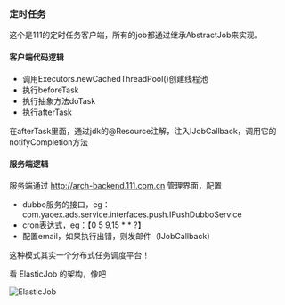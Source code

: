 ### 定时任务

这个是111的定时任务客户端，所有的job都通过继承AbstractJob来实现。



#### 客户端代码逻辑

- 调用Executors.newCachedThreadPool()创建线程池
- 执行beforeTask
- 执行抽象方法doTask
- 执行afterTask

在afterTask里面，通过jdk的@Resource注解，注入IJobCallback，调用它的notifyCompletion方法





#### 服务端逻辑
服务端通过 http://arch-backend.111.com.cn 管理界面，配置

- dubbo服务的接口，eg：com.yaoex.ads.service.interfaces.push.IPushDubboService
- cron表达式，eg：【0 5 9,15 * * ?】
- 配置email，如果执行出错，则发邮件（IJobCallback）


这种模式其实一个分布式任务调度平台！



看 ElasticJob 的架构，像吧

![ ElasticJob](https://shardingsphere.apache.org/elasticjob/current/img/architecture/elasticjob_lite.png)

